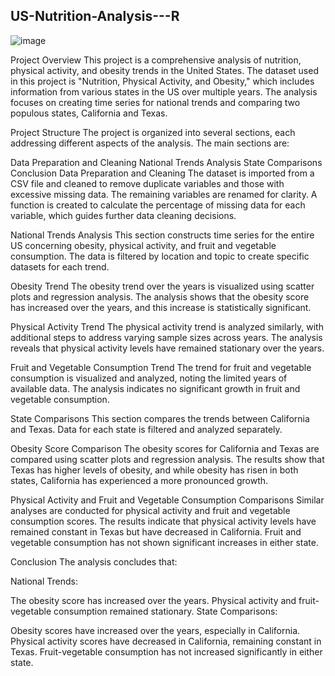 ## US-Nutrition-Analysis---R

![image](https://github.com/user-attachments/assets/47a5f4fd-8b7a-439b-81b3-c8cac510d7e8)

Project Overview
This project is a comprehensive analysis of nutrition, physical activity, and obesity trends in the United States. The dataset used in this project is "Nutrition, Physical Activity, and Obesity," which includes information from various states in the US over multiple years. The analysis focuses on creating time series for national trends and comparing two populous states, California and Texas.

Project Structure
The project is organized into several sections, each addressing different aspects of the analysis. The main sections are:

Data Preparation and Cleaning
National Trends Analysis
State Comparisons
Conclusion
Data Preparation and Cleaning
The dataset is imported from a CSV file and cleaned to remove duplicate variables and those with excessive missing data. The remaining variables are renamed for clarity. A function is created to calculate the percentage of missing data for each variable, which guides further data cleaning decisions.

National Trends Analysis
This section constructs time series for the entire US concerning obesity, physical activity, and fruit and vegetable consumption. The data is filtered by location and topic to create specific datasets for each trend.

Obesity Trend
The obesity trend over the years is visualized using scatter plots and regression analysis. The analysis shows that the obesity score has increased over the years, and this increase is statistically significant.

Physical Activity Trend
The physical activity trend is analyzed similarly, with additional steps to address varying sample sizes across years. The analysis reveals that physical activity levels have remained stationary over the years.

Fruit and Vegetable Consumption Trend
The trend for fruit and vegetable consumption is visualized and analyzed, noting the limited years of available data. The analysis indicates no significant growth in fruit and vegetable consumption.

State Comparisons
This section compares the trends between California and Texas. Data for each state is filtered and analyzed separately.

Obesity Score Comparison
The obesity scores for California and Texas are compared using scatter plots and regression analysis. The results show that Texas has higher levels of obesity, and while obesity has risen in both states, California has experienced a more pronounced growth.

Physical Activity and Fruit and Vegetable Consumption Comparisons
Similar analyses are conducted for physical activity and fruit and vegetable consumption scores. The results indicate that physical activity levels have remained constant in Texas but have decreased in California. Fruit and vegetable consumption has not shown significant increases in either state.

Conclusion
The analysis concludes that:

National Trends:

The obesity score has increased over the years.
Physical activity and fruit-vegetable consumption remained stationary.
State Comparisons:

Obesity scores have increased over the years, especially in California.
Physical activity scores have decreased in California, remaining constant in Texas.
Fruit-vegetable consumption has not increased significantly in either state.
